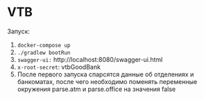 # VTB

Запуск: 
1. ``docker-compose up``
2. ``./gradlew bootRun``
3. ``swagger-ui:`` http://localhost:8080/swagger-ui.html
4. ``x-root-secret``: vtbGoodBank
5.  После первого запуска спарсятся данные об отделениях и банкоматах, после чего необходимо поменять переменные окружения parse.atm и parse.office на значения false
